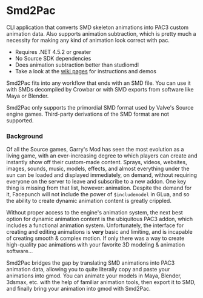 # Smd2Pac
CLI application that converts SMD skeleton animations into PAC3 custom animation data. Also supports animation subtraction, which is pretty much a necessity for making any kind of animation look correct with pac.
* Requires .NET 4.5.2 or greater
* No Source SDK dependencies
* Does animation subtraction better than studiomdl
* Take a look at the [wiki pages](https://github.com/TiberiumFusion/Smd2Pac/wiki) for instructions and demos

Smd2Pac fits into any workflow that ends with an SMD file. You can use it with SMDs decompiled by Crowbar or with SMD exports from software like Maya or Blender.

Smd2Pac only supports the primordial SMD format used by Valve's Source engine games. Third-party derivations of the SMD format are not supported.

### Background
Of all the Source games, Garry's Mod has seen the most evolution as a living game, with an ever-increasing degree to which players can create and instantly show off their custom-made content. Sprays, videos, websites, images, sounds, music, models, effects, and almost everything under the sun can be loaded and displayed immediately, on demand, without requiring everyone on the server to leave and subscribe to a new addon. One key thing is missing from that list, however: animation. Despite the demand for it, Facepunch will not include the power of `$includemodel` in GLua, and so the ability to create dynamic animation content is greatly crippled.

Without proper access to the engine's animation system, the next best option for dynamic animation content is the ubiquitous PAC3 addon, which includes a functional animation system. Unfortunately, the interface for creating and editing animations is **very** basic and limiting, and is incapable of creating smooth & complex motion. If only there was a way to create high-quality pac animations with your favorite 3D modeling & animation software...

Smd2Pac bridges the gap by translating SMD animations into PAC3 animation data, allowing you to quite literally copy and paste your animations into gmod. You can animate your models in Maya, Blender, 3dsmax, etc. with the help of familiar animation tools, then export it to SMD, and finally bring your animation into gmod with Smd2Pac.

